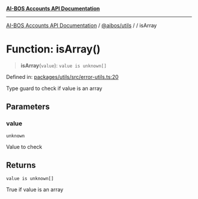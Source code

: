 [**AI-BOS Accounts API Documentation**](../../../README.md)

***

[AI-BOS Accounts API Documentation](../../../README.md) / [@aibos/utils](../README.md) / [](../README.md) / isArray

# Function: isArray()

> **isArray**(`value`): `value is unknown[]`

Defined in: [packages/utils/src/error-utils.ts:20](https://github.com/pohlai88/accounts/blob/48103fb36d28b2b9bfb33472b6de2f719773cde9/packages/utils/src/error-utils.ts#L20)

Type guard to check if value is an array

## Parameters

### value

`unknown`

Value to check

## Returns

`value is unknown[]`

True if value is an array
